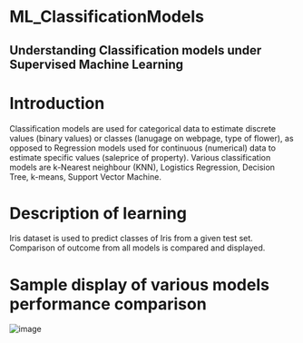 # ML_ClassificationModels

## Understanding Classification models under Supervised Machine Learning

# Introduction 
Classification models are used for categorical data to estimate discrete values (binary values) or classes (lanugage on webpage, type of flower), as opposed to Regression models used for continuous (numerical) data to estimate specific values (saleprice of property).
Various classification models are k-Nearest neighbour (KNN), Logistics Regression, Decision Tree, k-means, Support Vector Machine.

# Description of learning
Iris dataset is used to predict classes of Iris from a given test set. Comparison of outcome from all models is compared and displayed.

# Sample display of various models performance comparison

![image](https://github.com/projgb/ML_ClassificationModels/assets/42413583/55f24dff-84d0-4b5f-ba56-90452b0ad261)



